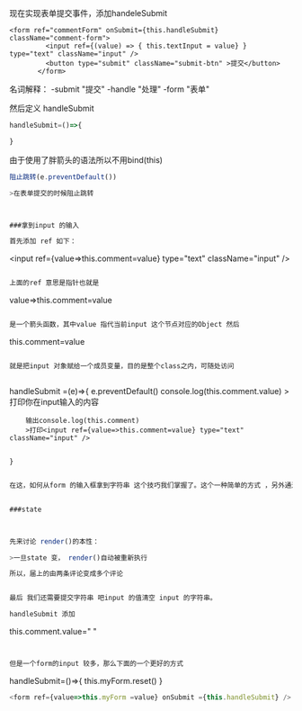 现在实现表单提交事件，添加handeleSubmit

 ```
 <form ref="commentForm" onSubmit={this.handleSubmit}   className="comment-form">
          <input ref={(value) => { this.textInput = value} } type="text" className="input" />
          <button type="submit" className="submit-btn" >提交</button>
        </form>

```
名词解释：
-submit "提交"
-handle "处理"
-form   "表单"

然后定义 handleSubmit

```js
handleSubmit=()=>{

}

```

由于使用了胖箭头的语法所以不用bind(this)

```js
阻止跳转(e.preventDefault())

>在表单提交的时候阻止跳转



###拿到input 的输入

首先添加 ref 如下：


```
<input ref={value=>this.comment=value} type="text" className="input" />

```js

上面的ref 意思是指针也就是

```
value=>this.comment=value


```js

是一个箭头函数，其中value 指代当前input 这个节点对应的Object 然后

```
this.comment=value

```js

就是把input 对象赋给一个成员变量，目的是整个class之内，可随处访问



```
 handleSubmit =(e)=>{
         e.preventDefault()
        console.log(this.comment.value)
        >打印你在input输入的内容

        输出console.log(this.comment)
        >打印<input ref={value=>this.comment=value} type="text" className="input" />


    }

```js

在这，如何从form 的输入框拿到字符串 这个技巧我们掌握了。这个一种简单的方式 ，另外通过"受控组件"的形式来取值


###state



先来讨论 render()的本性：

>一旦state 变， render()自动被重新执行

所以，届上的由两条评论变成多个评论


最后 我们还需要提交字符串 吧input 的值清空 input 的字符串。

handleSubmit 添加


```
this.comment.value=" "

```js


但是一个form的input 较多，那么下面的一个更好的方式

```
handleSubmit=()=>{
    this.myForm.reset()
}

```js
<form ref={value=>this.myForm =value} onSubmit ={this.handleSubmit} />
```
